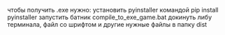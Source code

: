 чтобы получить .exe нужно:
установить pyinstaller командой
pip install pyinstaller
запустить батник
compile_to_exe_game.bat
докинуть либу терминала, файл со шрифтом и 
другие нужные файлы в папку dist
